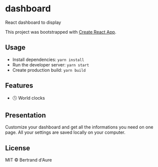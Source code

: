# dashboard
React dashboard to display

This project was bootstrapped with [Create React App](https://github.com/facebook/create-react-app).

## Usage

* Install dependencies: `yarn install`
* Run the developer server: `yarn start`
* Create production build: `yarn build`

## Features

* :clock4: World clocks

## Presentation

Customize your dashboard and get all the informations you need on one page.
All your settings are saved locally on your computer.

## License

MIT © Bertrand d'Aure